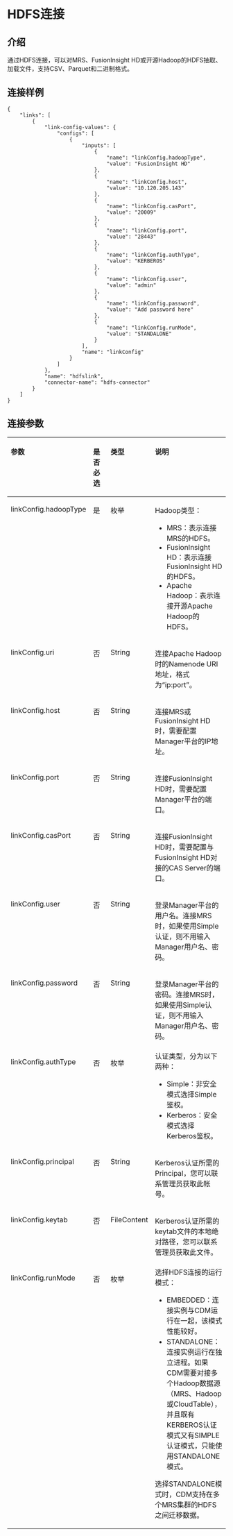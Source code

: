 # HDFS连接<a name="dgc_02_0266"></a>

## 介绍<a name="zh-cn_topic_0108272817_section621837"></a>

通过HDFS连接，可以对MRS、FusionInsight HD或开源Hadoop的HDFS抽取、加载文件，支持CSV、Parquet和二进制格式。

## 连接样例<a name="zh-cn_topic_0108272817_section6163607716523"></a>

```
{
    "links": [
        {
            "link-config-values": {
                "configs": [
                    {
                        "inputs": [
                            {
                                "name": "linkConfig.hadoopType",
                                "value": "FusionInsight HD"
                            },
                            {
                                "name": "linkConfig.host",
                                "value": "10.120.205.143"
                            },
                            {
                                "name": "linkConfig.casPort",
                                "value": "20009"
                            },
                            {
                                "name": "linkConfig.port",
                                "value": "28443"
                            },
                            {
                                "name": "linkConfig.authType",
                                "value": "KERBEROS"
                            },
                            {
                                "name": "linkConfig.user",
                                "value": "admin"
                            },
                            {
                                "name": "linkConfig.password",
                                "value": "Add password here"
                            },
                            {
                                "name": "linkConfig.runMode",
                                "value": "STANDALONE"
                            }
                        ],
                        "name": "linkConfig"
                    }
                ]
            },
            "name": "hdfslink",
            "connector-name": "hdfs-connector"
        }
    ]
}
```

## 连接参数<a name="zh-cn_topic_0108272817_section5035508012043"></a>

<a name="zh-cn_topic_0108272817_table13922888141527"></a>
<table><thead align="left"><tr id="zh-cn_topic_0108272817_row229143141527"><th class="cellrowborder" valign="top" width="20.96%" id="mcps1.1.5.1.1"><p id="zh-cn_topic_0108272817_p66756185141527"><a name="zh-cn_topic_0108272817_p66756185141527"></a><a name="zh-cn_topic_0108272817_p66756185141527"></a>参数</p>
</th>
<th class="cellrowborder" valign="top" width="20.91%" id="mcps1.1.5.1.2"><p id="zh-cn_topic_0108272817_p38541938141527"><a name="zh-cn_topic_0108272817_p38541938141527"></a><a name="zh-cn_topic_0108272817_p38541938141527"></a>是否必选</p>
</th>
<th class="cellrowborder" valign="top" width="15.73%" id="mcps1.1.5.1.3"><p id="zh-cn_topic_0108272817_p34889279141527"><a name="zh-cn_topic_0108272817_p34889279141527"></a><a name="zh-cn_topic_0108272817_p34889279141527"></a>类型</p>
</th>
<th class="cellrowborder" valign="top" width="42.4%" id="mcps1.1.5.1.4"><p id="zh-cn_topic_0108272817_p7459369141527"><a name="zh-cn_topic_0108272817_p7459369141527"></a><a name="zh-cn_topic_0108272817_p7459369141527"></a>说明</p>
</th>
</tr>
</thead>
<tbody><tr id="zh-cn_topic_0108272817_row2725489141730"><td class="cellrowborder" valign="top" width="20.96%" headers="mcps1.1.5.1.1 "><p id="zh-cn_topic_0108272817_p31327482175124"><a name="zh-cn_topic_0108272817_p31327482175124"></a><a name="zh-cn_topic_0108272817_p31327482175124"></a>linkConfig.hadoopType</p>
</td>
<td class="cellrowborder" valign="top" width="20.91%" headers="mcps1.1.5.1.2 "><p id="zh-cn_topic_0108272817_p19211512175124"><a name="zh-cn_topic_0108272817_p19211512175124"></a><a name="zh-cn_topic_0108272817_p19211512175124"></a>是</p>
</td>
<td class="cellrowborder" valign="top" width="15.73%" headers="mcps1.1.5.1.3 "><p id="zh-cn_topic_0108272817_p19590909175124"><a name="zh-cn_topic_0108272817_p19590909175124"></a><a name="zh-cn_topic_0108272817_p19590909175124"></a>枚举</p>
</td>
<td class="cellrowborder" valign="top" width="42.4%" headers="mcps1.1.5.1.4 "><p id="zh-cn_topic_0108272817_p40849601113150"><a name="zh-cn_topic_0108272817_p40849601113150"></a><a name="zh-cn_topic_0108272817_p40849601113150"></a>Hadoop类型：</p>
<a name="zh-cn_topic_0108272817_ul49344411321"></a><a name="zh-cn_topic_0108272817_ul49344411321"></a><ul id="zh-cn_topic_0108272817_ul49344411321"><li>MRS：表示连接MRS的HDFS。</li><li>FusionInsight HD：表示连接FusionInsight HD的HDFS。</li><li>Apache Hadoop：表示连接开源Apache Hadoop的HDFS。</li></ul>
</td>
</tr>
<tr id="zh-cn_topic_0108272817_row302832141730"><td class="cellrowborder" valign="top" width="20.96%" headers="mcps1.1.5.1.1 "><p id="zh-cn_topic_0108272817_p30068829175124"><a name="zh-cn_topic_0108272817_p30068829175124"></a><a name="zh-cn_topic_0108272817_p30068829175124"></a>linkConfig.uri</p>
</td>
<td class="cellrowborder" valign="top" width="20.91%" headers="mcps1.1.5.1.2 "><p id="zh-cn_topic_0108272817_p379375175124"><a name="zh-cn_topic_0108272817_p379375175124"></a><a name="zh-cn_topic_0108272817_p379375175124"></a>否</p>
</td>
<td class="cellrowborder" valign="top" width="15.73%" headers="mcps1.1.5.1.3 "><p id="zh-cn_topic_0108272817_p46443378175124"><a name="zh-cn_topic_0108272817_p46443378175124"></a><a name="zh-cn_topic_0108272817_p46443378175124"></a>String</p>
</td>
<td class="cellrowborder" valign="top" width="42.4%" headers="mcps1.1.5.1.4 "><p id="zh-cn_topic_0108272817_p50220406175124"><a name="zh-cn_topic_0108272817_p50220406175124"></a><a name="zh-cn_topic_0108272817_p50220406175124"></a>连接Apache Hadoop时的Namenode URI地址，格式为<span class="uicontrol" id="zh-cn_topic_0108272817_uicontrol9492030193730"><a name="zh-cn_topic_0108272817_uicontrol9492030193730"></a><a name="zh-cn_topic_0108272817_uicontrol9492030193730"></a>“ip:port”</span>。</p>
</td>
</tr>
<tr id="zh-cn_topic_0108272817_row50442567191550"><td class="cellrowborder" valign="top" width="20.96%" headers="mcps1.1.5.1.1 "><p id="zh-cn_topic_0108272817_p59316094191550"><a name="zh-cn_topic_0108272817_p59316094191550"></a><a name="zh-cn_topic_0108272817_p59316094191550"></a>linkConfig.host</p>
</td>
<td class="cellrowborder" valign="top" width="20.91%" headers="mcps1.1.5.1.2 "><p id="zh-cn_topic_0108272817_p782000191843"><a name="zh-cn_topic_0108272817_p782000191843"></a><a name="zh-cn_topic_0108272817_p782000191843"></a>否</p>
</td>
<td class="cellrowborder" valign="top" width="15.73%" headers="mcps1.1.5.1.3 "><p id="zh-cn_topic_0108272817_p63342026191843"><a name="zh-cn_topic_0108272817_p63342026191843"></a><a name="zh-cn_topic_0108272817_p63342026191843"></a>String</p>
</td>
<td class="cellrowborder" valign="top" width="42.4%" headers="mcps1.1.5.1.4 "><p id="zh-cn_topic_0108272817_p25133216191550"><a name="zh-cn_topic_0108272817_p25133216191550"></a><a name="zh-cn_topic_0108272817_p25133216191550"></a>连接MRS或FusionInsight HD时，需要配置Manager平台的IP地址。</p>
</td>
</tr>
<tr id="zh-cn_topic_0108272817_row23965116817"><td class="cellrowborder" valign="top" width="20.96%" headers="mcps1.1.5.1.1 "><p id="zh-cn_topic_0108272817_p51105455191612"><a name="zh-cn_topic_0108272817_p51105455191612"></a><a name="zh-cn_topic_0108272817_p51105455191612"></a>linkConfig.port</p>
</td>
<td class="cellrowborder" valign="top" width="20.91%" headers="mcps1.1.5.1.2 "><p id="zh-cn_topic_0108272817_p56079990191848"><a name="zh-cn_topic_0108272817_p56079990191848"></a><a name="zh-cn_topic_0108272817_p56079990191848"></a>否</p>
</td>
<td class="cellrowborder" valign="top" width="15.73%" headers="mcps1.1.5.1.3 "><p id="zh-cn_topic_0108272817_p46185322191848"><a name="zh-cn_topic_0108272817_p46185322191848"></a><a name="zh-cn_topic_0108272817_p46185322191848"></a>String</p>
</td>
<td class="cellrowborder" valign="top" width="42.4%" headers="mcps1.1.5.1.4 "><p id="zh-cn_topic_0108272817_p3913811183515"><a name="zh-cn_topic_0108272817_p3913811183515"></a><a name="zh-cn_topic_0108272817_p3913811183515"></a>连接FusionInsight HD时，需要配置Manager平台的端口。</p>
</td>
</tr>
<tr id="zh-cn_topic_0108272817_row44965011191611"><td class="cellrowborder" valign="top" width="20.96%" headers="mcps1.1.5.1.1 "><p id="zh-cn_topic_0108272817_p18287275191611"><a name="zh-cn_topic_0108272817_p18287275191611"></a><a name="zh-cn_topic_0108272817_p18287275191611"></a>linkConfig.casPort</p>
</td>
<td class="cellrowborder" valign="top" width="20.91%" headers="mcps1.1.5.1.2 "><p id="zh-cn_topic_0108272817_p42854722191846"><a name="zh-cn_topic_0108272817_p42854722191846"></a><a name="zh-cn_topic_0108272817_p42854722191846"></a>否</p>
</td>
<td class="cellrowborder" valign="top" width="15.73%" headers="mcps1.1.5.1.3 "><p id="zh-cn_topic_0108272817_p48680453191846"><a name="zh-cn_topic_0108272817_p48680453191846"></a><a name="zh-cn_topic_0108272817_p48680453191846"></a>String</p>
</td>
<td class="cellrowborder" valign="top" width="42.4%" headers="mcps1.1.5.1.4 "><p id="zh-cn_topic_0108272817_p36596319191611"><a name="zh-cn_topic_0108272817_p36596319191611"></a><a name="zh-cn_topic_0108272817_p36596319191611"></a>连接FusionInsight HD时，需要配置与FusionInsight HD对接的CAS Server的端口。</p>
</td>
</tr>
<tr id="zh-cn_topic_0108272817_row12723067191613"><td class="cellrowborder" valign="top" width="20.96%" headers="mcps1.1.5.1.1 "><p id="zh-cn_topic_0108272817_p23935469191613"><a name="zh-cn_topic_0108272817_p23935469191613"></a><a name="zh-cn_topic_0108272817_p23935469191613"></a>linkConfig.user</p>
</td>
<td class="cellrowborder" valign="top" width="20.91%" headers="mcps1.1.5.1.2 "><p id="zh-cn_topic_0108272817_p44715260191850"><a name="zh-cn_topic_0108272817_p44715260191850"></a><a name="zh-cn_topic_0108272817_p44715260191850"></a>否</p>
</td>
<td class="cellrowborder" valign="top" width="15.73%" headers="mcps1.1.5.1.3 "><p id="zh-cn_topic_0108272817_p65166273191850"><a name="zh-cn_topic_0108272817_p65166273191850"></a><a name="zh-cn_topic_0108272817_p65166273191850"></a>String</p>
</td>
<td class="cellrowborder" valign="top" width="42.4%" headers="mcps1.1.5.1.4 "><p id="zh-cn_topic_0108272817_p15481183410599"><a name="zh-cn_topic_0108272817_p15481183410599"></a><a name="zh-cn_topic_0108272817_p15481183410599"></a>登录Manager平台的用户名。连接MRS时，如果使用Simple认证，则不用输入Manager用户名、密码。</p>
</td>
</tr>
<tr id="zh-cn_topic_0108272817_row27957086191613"><td class="cellrowborder" valign="top" width="20.96%" headers="mcps1.1.5.1.1 "><p id="zh-cn_topic_0108272817_p49931487191613"><a name="zh-cn_topic_0108272817_p49931487191613"></a><a name="zh-cn_topic_0108272817_p49931487191613"></a>linkConfig.password</p>
</td>
<td class="cellrowborder" valign="top" width="20.91%" headers="mcps1.1.5.1.2 "><p id="zh-cn_topic_0108272817_p7575218191852"><a name="zh-cn_topic_0108272817_p7575218191852"></a><a name="zh-cn_topic_0108272817_p7575218191852"></a>否</p>
</td>
<td class="cellrowborder" valign="top" width="15.73%" headers="mcps1.1.5.1.3 "><p id="zh-cn_topic_0108272817_p9612954191852"><a name="zh-cn_topic_0108272817_p9612954191852"></a><a name="zh-cn_topic_0108272817_p9612954191852"></a>String</p>
</td>
<td class="cellrowborder" valign="top" width="42.4%" headers="mcps1.1.5.1.4 "><p id="zh-cn_topic_0108272817_p199057357597"><a name="zh-cn_topic_0108272817_p199057357597"></a><a name="zh-cn_topic_0108272817_p199057357597"></a>登录Manager平台的密码。连接MRS时，如果使用Simple认证，则不用输入Manager用户名、密码。</p>
</td>
</tr>
<tr id="zh-cn_topic_0108272817_row57133381612"><td class="cellrowborder" valign="top" width="20.96%" headers="mcps1.1.5.1.1 "><p id="zh-cn_topic_0108272817_p10494739175124"><a name="zh-cn_topic_0108272817_p10494739175124"></a><a name="zh-cn_topic_0108272817_p10494739175124"></a>linkConfig.authType</p>
</td>
<td class="cellrowborder" valign="top" width="20.91%" headers="mcps1.1.5.1.2 "><p id="zh-cn_topic_0108272817_p43871655175124"><a name="zh-cn_topic_0108272817_p43871655175124"></a><a name="zh-cn_topic_0108272817_p43871655175124"></a>否</p>
</td>
<td class="cellrowborder" valign="top" width="15.73%" headers="mcps1.1.5.1.3 "><p id="zh-cn_topic_0108272817_p32281241175124"><a name="zh-cn_topic_0108272817_p32281241175124"></a><a name="zh-cn_topic_0108272817_p32281241175124"></a>枚举</p>
</td>
<td class="cellrowborder" valign="top" width="42.4%" headers="mcps1.1.5.1.4 "><div class="p" id="zh-cn_topic_0108272817_p31363547113238"><a name="zh-cn_topic_0108272817_p31363547113238"></a><a name="zh-cn_topic_0108272817_p31363547113238"></a>认证类型，分为以下两种：<a name="zh-cn_topic_0108272817_ul320611711334"></a><a name="zh-cn_topic_0108272817_ul320611711334"></a><ul id="zh-cn_topic_0108272817_ul320611711334"><li>Simple：非安全模式选择Simple鉴权。</li><li>Kerberos：安全模式选择Kerberos鉴权。</li></ul>
</div>
</td>
</tr>
<tr id="zh-cn_topic_0108272817_row5821133914163"><td class="cellrowborder" valign="top" width="20.96%" headers="mcps1.1.5.1.1 "><p id="zh-cn_topic_0108272817_p46966235175124"><a name="zh-cn_topic_0108272817_p46966235175124"></a><a name="zh-cn_topic_0108272817_p46966235175124"></a>linkConfig.principal</p>
</td>
<td class="cellrowborder" valign="top" width="20.91%" headers="mcps1.1.5.1.2 "><p id="zh-cn_topic_0108272817_p11678433175124"><a name="zh-cn_topic_0108272817_p11678433175124"></a><a name="zh-cn_topic_0108272817_p11678433175124"></a>否</p>
</td>
<td class="cellrowborder" valign="top" width="15.73%" headers="mcps1.1.5.1.3 "><p id="zh-cn_topic_0108272817_p22966577175124"><a name="zh-cn_topic_0108272817_p22966577175124"></a><a name="zh-cn_topic_0108272817_p22966577175124"></a>String</p>
</td>
<td class="cellrowborder" valign="top" width="42.4%" headers="mcps1.1.5.1.4 "><p id="zh-cn_topic_0108272817_p35669338174624"><a name="zh-cn_topic_0108272817_p35669338174624"></a><a name="zh-cn_topic_0108272817_p35669338174624"></a>Kerberos认证所需的Principal，您可以联系管理员获取此帐号。</p>
</td>
</tr>
<tr id="zh-cn_topic_0108272817_row468115404169"><td class="cellrowborder" valign="top" width="20.96%" headers="mcps1.1.5.1.1 "><p id="zh-cn_topic_0108272817_p4482790922835"><a name="zh-cn_topic_0108272817_p4482790922835"></a><a name="zh-cn_topic_0108272817_p4482790922835"></a>linkConfig.keytab</p>
</td>
<td class="cellrowborder" valign="top" width="20.91%" headers="mcps1.1.5.1.2 "><p id="zh-cn_topic_0108272817_p718200822835"><a name="zh-cn_topic_0108272817_p718200822835"></a><a name="zh-cn_topic_0108272817_p718200822835"></a>否</p>
</td>
<td class="cellrowborder" valign="top" width="15.73%" headers="mcps1.1.5.1.3 "><p id="zh-cn_topic_0108272817_p58832454114040"><a name="zh-cn_topic_0108272817_p58832454114040"></a><a name="zh-cn_topic_0108272817_p58832454114040"></a>FileContent</p>
</td>
<td class="cellrowborder" valign="top" width="42.4%" headers="mcps1.1.5.1.4 "><p id="zh-cn_topic_0108272817_p37696402174620"><a name="zh-cn_topic_0108272817_p37696402174620"></a><a name="zh-cn_topic_0108272817_p37696402174620"></a>Kerberos认证所需的keytab文件的本地绝对路径，您可以联系管理员获取此文件。</p>
</td>
</tr>
<tr id="zh-cn_topic_0108272817_row769418475561"><td class="cellrowborder" valign="top" width="20.96%" headers="mcps1.1.5.1.1 "><p id="zh-cn_topic_0108272817_p7694174735610"><a name="zh-cn_topic_0108272817_p7694174735610"></a><a name="zh-cn_topic_0108272817_p7694174735610"></a>linkConfig.runMode</p>
</td>
<td class="cellrowborder" valign="top" width="20.91%" headers="mcps1.1.5.1.2 "><p id="zh-cn_topic_0108272817_p8694164755614"><a name="zh-cn_topic_0108272817_p8694164755614"></a><a name="zh-cn_topic_0108272817_p8694164755614"></a>否</p>
</td>
<td class="cellrowborder" valign="top" width="15.73%" headers="mcps1.1.5.1.3 "><p id="zh-cn_topic_0108272817_p3694174725618"><a name="zh-cn_topic_0108272817_p3694174725618"></a><a name="zh-cn_topic_0108272817_p3694174725618"></a>枚举</p>
</td>
<td class="cellrowborder" valign="top" width="42.4%" headers="mcps1.1.5.1.4 "><div class="p" id="zh-cn_topic_0108272817_p8372165910575"><a name="zh-cn_topic_0108272817_p8372165910575"></a><a name="zh-cn_topic_0108272817_p8372165910575"></a>选择HDFS连接的运行模式：<a name="zh-cn_topic_0108272817_ul1747017597574"></a><a name="zh-cn_topic_0108272817_ul1747017597574"></a><ul id="zh-cn_topic_0108272817_ul1747017597574"><li>EMBEDDED：连接实例与CDM运行在一起，该模式性能较好。</li><li>STANDALONE：连接实例运行在独立进程。如果CDM需要对接多个Hadoop数据源（MRS、Hadoop或CloudTable），并且既有KERBEROS认证模式又有SIMPLE认证模式，只能使用STANDALONE模式。</li></ul>
</div>
<p id="zh-cn_topic_0108272817_p5211105873913"><a name="zh-cn_topic_0108272817_p5211105873913"></a><a name="zh-cn_topic_0108272817_p5211105873913"></a>选择STANDALONE模式时，CDM支持在多个MRS集群的HDFS之间迁移数据。</p>
</td>
</tr>
</tbody>
</table>


